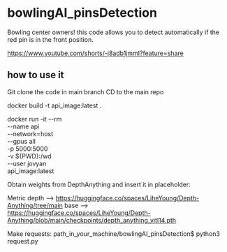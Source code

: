 # bowlingAI_pinsDetection
Bowling center owners! this code allows you to detect automatically if the red pin is in the front position.

https://www.youtube.com/shorts/-j8adb1jmmI?feature=share

## how to use it
Git clone the code in main branch
CD to the main repo

docker build -t api_image:latest .

docker run -it --rm \
  --name api \
  --network=host \
  --gpus all \
  -p 5000:5000 \
  -v ${PWD}:/wd \
  --user jovyan \
  api_image:latest

Obtain weights from DepthAnything and insert it in placeholder:

Metric depth --> https://huggingface.co/spaces/LiheYoung/Depth-Anything/tree/main
 base --> https://huggingface.co/spaces/LiheYoung/Depth-Anything/blob/main/checkpoints/depth_anything_vitl14.pth

Make requests: 
path_in_your_machine/bowlingAI_pinsDetection$ python3 request.py
